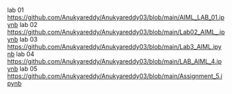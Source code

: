 lab 01 https://github.com/Anukyareddy/Anukyareddy03/blob/main/AIML_LAB_01.ipynb
lab 02  https://github.com/Anukyareddy/Anukyareddy03/blob/main/Lab02_AIML_.ipynb
lab 03 https://github.com/Anukyareddy/Anukyareddy03/blob/main/Lab3_AIML.ipynb
lab 04 https://github.com/Anukyareddy/Anukyareddy03/blob/main/LAB_AIML_4.ipynb
lab 05 https://github.com/Anukyareddy/Anukyareddy03/blob/main/Assignment_5.ipynb
